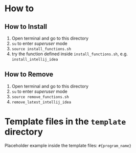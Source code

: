 # How to
## How to Install
1. Open terminal and go to this directory
2. `su` to enter *superuser* mode
3. `source install_functions.sh`
4. try the function defined inside `install_functions.sh`, e.g. `install_intellij_idea` 

## How to Remove
1. Open terminal and go to this directory
2. `su` to enter *superuser* mode
3. `source remove_functions.sh`
4. `remove_latest_intellij_idea`


# Template files in the `template` directory
Placeholder example inside the template files: `#{program_name}`
